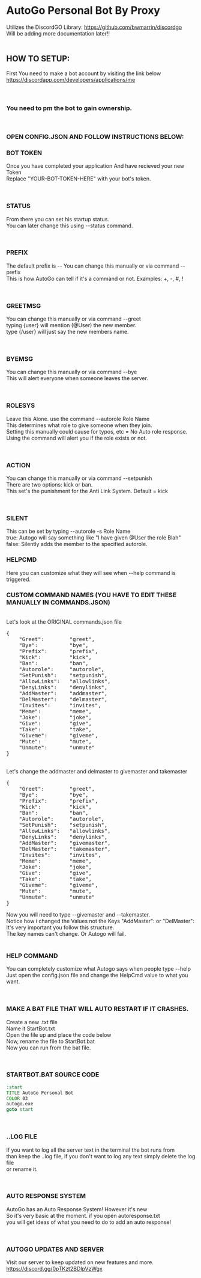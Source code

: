 # AutoGo Personal Bot By Proxy
Utilizes the DiscordGO Library: https://github.com/bwmarrin/discordgo
<br>
Will be adding more documentation later!!
<br><br>
## HOW TO SETUP:
First You need to make a bot account by visiting the link below<br>
https://discordapp.com/developers/applications/me<br>
<br><br>

### You need to pm the bot to gain ownership.
<Br>

### OPEN CONFIG.JSON AND FOLLOW INSTRUCTIONS BELOW:

### BOT TOKEN
Once you have completed your application And have recieved your new Token<br>
Replace "YOUR-BOT-TOKEN-HERE" with your bot's token.<br>

<Br>

### STATUS
From there you can set his startup status.<br>
You can later change this using --status command.<br>

<br>

### PREFIX
The default prefix is -- You can change this manually or via command --prefix<br>
This is how AutoGo can tell if it's a command or not. Examples: +, -, #, !<br>

<br>

### GREETMSG
You can change this manually or via command --greet<br>
typing {user} will mention (@User) the new member.<br>
type {/user} will just say the new members name.<br>

<br>

### BYEMSG
You can change this manually or via command --bye<br>
This will alert everyone when someone leaves the server.<br>

<br>

### ROLESYS
Leave this Alone. use the command --autorole Role Name<br>
This determines what role to give someone when they join.<br>
Setting this manually could cause for typos, etc = No Auto role response.<br>
Using the command will alert you if the role exists or not.<br>

<br>

### ACTION
You can change this manually or via command --setpunish<br>
There are two options: kick or ban.<br>
This set's the punishment for the Anti Link System. Default = kick<br>

<br>

### SILENT
This can be set by typing --autorole -s Role Name<br>
true: Autogo will say something like "I have given @User the role Blah"<br>
false: Silently adds the member to the specified autorole.<br>


### HELPCMD
Here you can customize what they will see when --help command is triggered.
<br>


### CUSTOM COMMAND NAMES (YOU HAVE TO EDIT THESE MANUALLY IN COMMANDS.JSON)
<br>
Let's look at the ORIGINAL commands.json file
<pre>
{
	"Greet": 		"greet",
	"Bye":			"bye",
	"Prefix":		"prefix",
	"Kick":			"kick",
	"Ban":			"ban",
	"Autorole":		"autorole",
	"SetPunish":	"setpunish",
	"AllowLinks":	"allowlinks",
	"DenyLinks":	"denylinks",
	"AddMaster":	"addmaster",
	"DelMaster":	"delmaster",
	"Invites":		"invites",
	"Meme":			"meme",
	"Joke":			"joke",
	"Give":			"give",
	"Take":			"take",
	"Giveme":		"giveme",
	"Mute":			"mute",
	"Unmute":		"unmute"
}
</pre>
<br>
Let's change the addmaster and delmaster to givemaster and takemaster
<pre>
{
	"Greet": 		"greet",
	"Bye":			"bye",
	"Prefix":		"prefix",
	"Kick":			"kick",
	"Ban":			"ban",
	"Autorole":		"autorole",
	"SetPunish":	"setpunish",
	"AllowLinks":	"allowlinks",
	"DenyLinks":	"denylinks",
	"AddMaster":	"givemaster",
	"DelMaster":	"takemaster",
	"Invites":		"invites",
	"Meme":			"meme",
	"Joke":			"joke",
	"Give":			"give",
	"Take":			"take",
	"Giveme":		"giveme",
	"Mute":			"mute",
	"Unmute":		"unmute"
}
</pre>
Now you will need to type --givemaster and --takemaster.<br>
Notice how i changed the Values not the Keys "AddMaster": or "DelMaster":<br>
It's very important you follow this structure.<br>
The key names can't change. Or Autogo will fail.<br>

<br>

### HELP COMMAND
You can completely customize what Autogo says when people type --help<br>
Just open the config.json file and change the HelpCmd value to what you want.<br>

<br>

### MAKE A BAT FILE THAT WILL AUTO RESTART IF IT CRASHES.
Create a new .txt file<br>
Name it StartBot.txt<br>
Open the file up and place the code below<br>
Now, rename the file to StartBot.bat<br>
Now you can run from the bat file.<br>

<br>

### STARTBOT.BAT SOURCE CODE
```bat
:start
TITLE AutoGo Personal Bot
COLOR 03
autogo.exe
goto start
```

<br>

### ..LOG FILE
If you want to log all the server text in the terminal the bot runs from<br>
than keep the ..log file, if you don't want to log any text simply delete the log file<br>
or rename it.

<br>

### AUTO RESPONSE SYSTEM
AutoGo has an Auto Response System! However it's new<br>
So it's very basic at the moment. if you open autoresponse.txt<br>
you will get ideas of what you need to do to add an auto response!<br>


<br>

### AUTOGO UPDATES AND SERVER
Visit our server to keep  updated on new features and more.<br>
https://discord.gg/0pTKzt2BDIpVzWgx
